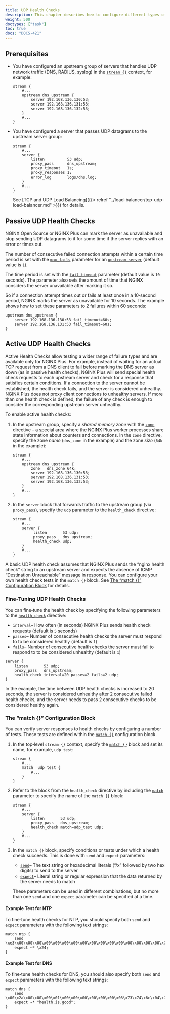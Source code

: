 ```yaml
---
title: UDP Health Checks
description: This chapter describes how to configure different types of health checks for UDP servers in a load‑balanced upstream server group.
weight: 500
doctypes: ["task"]
toc: true
docs: "DOCS-421"
---
```



<span id="prereq"></span>
## Prerequisites

* You have configured an upstream group of servers that handles UDP network traffic (DNS, RADIUS, syslog) in the [`stream {}`](https://nginx.org/en/docs/stream/ngx_stream_core_module.html#stream) context, for example:

    ```nginx
    stream {
        #...
        upstream dns_upstream {
            server 192.168.136.130:53;
            server 192.168.136.131:53;
            server 192.168.136.132:53;
        }
        #...
    }
    ```

* You have configured a server that passes UDP datagrams to the upstream server group:  

    ```nginx
    stream {
        #...
        server {
            listen          53 udp;
            proxy_pass      dns_upstream;
            proxy_timeout   1s;
            proxy_responses 1;
            error_log       logs/dns.log;
        }
        #...
    }
    ```
    See [TCP and UDP Load Balancing]({{< relref "../load-balancer/tcp-udp-load-balancer.md" >}}) for details.

<span id="hc_passive"></span>
## Passive UDP Health Checks

NGINX Open Source or NGINX Plus can mark the server as unavailable and stop sending UDP datagrams to it for some time if the server replies with an error or times out.

The number of consecutive failed connection attempts within a certain time period is set with the [`max_fails`](https://nginx.org/en/docs/stream/ngx_stream_upstream_module.html#max_fails) parameter for an [`upstream server`](https://nginx.org/en/docs/stream/ngx_stream_upstream_module.html#server) (default value is `1`).

The time period is set with the [`fail_timeout`](https://nginx.org/en/docs/stream/ngx_stream_upstream_module.html#fail_timeout) parameter (default value is `10` seconds). The parameter also sets the amount of time that NGINX considers the server unavailable after marking it so.

So if a connection attempt times out or fails at least once in a 10‑second period, NGINX marks the server as unavailable for 10 seconds. The example shows how to set these parameters to 2 failures within 60 seconds:

```nginx
upstream dns_upstream {
    server 192.168.136.130:53 fail_timeout=60s;
    server 192.168.136.131:53 fail_timeout=60s;
}
```

<span id="hc_active"></span>
## Active UDP Health Checks

Active Health Checks allow testing a wider range of failure types and are available only for NGINX Plus. For example, instead of waiting for an actual TCP request from a DNS client to fail before marking the DNS server as down (as in passive health checks), NGINX Plus will send special health check requests to each upstream server and check for a response that satisfies certain conditions. If a connection to the server cannot be established, the health check fails, and the server is considered unhealthy. NGINX Plus does not proxy client connections to unhealthy servers. If more than one health check is defined, the failure of any check is enough to consider the corresponding upstream server unhealthy.

To enable active health checks:

1. In the upstream group, specify a _shared memory zone_ with the [`zone`](https://nginx.org/en/docs/stream/ngx_stream_upstream_module.html#zone) directive – a special area where the NGINX Plus worker processes share state information about counters and connections. In the `zone` directive, specify the zone _name_ (`dns_zone` in the example) and the zone _size_ (`64k` in the example):

    ```nginx
    stream {
        #...
        upstream dns_upstream {
            zone   dns_zone 64k;
            server 192.168.136.130:53;
            server 192.168.136.131:53;
            server 192.168.136.132:53;
        }
        #...
    }
    ```

2. In the `server` block that forwards traffic to the upstream group (via [`proxy_pass`](https://nginx.org/en/docs/stream/ngx_stream_proxy_module.html#proxy_pass)), specify the [`udp`](https://nginx.org/en/docs/stream/ngx_stream_upstream_hc_module.html#health_check_udp) parameter to the `health_check` directive:

    ```nginx
    stream {
        #...
        server {
             listen       53 udp;
             proxy_pass   dns_upstream;
             health_check udp;
        }
        #...
    }
    ```

A basic UDP health check assumes that NGINX Plus sends the “nginx health check” string to an upstream server and expects the absence of ICMP “Destination Unreachable” message in response. You can configure your own health check tests in the `match {}` block. See [The “match {}” Configuration Block](#hc_active_match) for details.

<span id="hc_active_finetune"></span>
### Fine-Tuning UDP Health Checks

You can fine‑tune the health check by specifying the following parameters to the [`health_check`](https://nginx.org/en/docs/stream/ngx_stream_upstream_hc_module.html#health_check) directive:

* `interval`– How often (in seconds) NGINX Plus sends health check requests (default is `5` seconds)
* `passes`– Number of consecutive health checks the server must respond to to be considered healthy (default is `1`)
* `fails`– Number of consecutive health checks the server must fail to respond to to be considered unhealthy (default is `1`)

```nginx
server {
    listen       53 udp;
    proxy_pass   dns_upstream;
    health_check interval=20 passes=2 fails=2 udp;
}
```

In the example, the time between UDP health checks is increased to 20 seconds, the server is considered unhealthy after 2 consecutive failed health checks, and the server needs to pass 2 consecutive checks to be considered healthy again.

<span id="hc_active_match"></span>
### The “match {}” Configuration Block

You can verify server responses to health checks by configuring a number of tests. These tests are defined within the [`match {}`](https://nginx.org/en/docs/stream/ngx_stream_upstream_hc_module.html#match) configuration block.

1. In the top‑level `stream {}` context, specify the [`match {}`](https://nginx.org/en/docs/stream/ngx_stream_upstream_hc_module.html#match) block and set its name, for example, `udp_test`:

    ```nginx
    stream {
        #...
        match  udp_test {
            #...
        }
    }
    ```

2. Refer to the block from the `health_check` directive by including the [`match`](https://nginx.org/en/docs/stream/ngx_stream_upstream_hc_module.html#health_check_match) parameter to specify the name of the `match {}` block:

    ```nginx
    stream {
        #...
        server {
            listen       53 udp;
            proxy_pass   dns_upstream;
            health_check match=udp_test udp;
        }
        #...
    }
    ```

3. In the `match {}` block, specify conditions or tests under which a health check succeeds. This is done with `send` and `expect` parameters:
    * [`send`](https://nginx.org/en/docs/stream/ngx_stream_upstream_hc_module.html#match_send)– The text string or hexadecimal literals (“/x” followed by two hex digits) to send to the server
    * [`expect`](https://nginx.org/en/docs/stream/ngx_stream_upstream_hc_module.html#match_expect)– Literal string or regular expression that the data returned by the server needs to match

    These parameters can be used in different combinations, but no more than one `send` and one `expect` parameter can be specified at a time.

<span id="example_ntp"></span>
#### Example Test for NTP

To fine‑tune health checks for NTP, you should specify both `send` and `expect` parameters with the following text strings:

```nginx
match ntp {
    send \xe3\x00\x00\x00\x00\x00\x00\x00\x00\x00\x00\x00\x00\x00\x00\x00\x00\x00\x00\x00\x00\x00\x00\x00\x00\x00\x00\x00\x00\x00\x00\x00\x00\x00\x00\x00\x00\x00\x00\x00\x00\x00\x00\x00\x00\x00\x00\x00;
    expect ~* \x24;
}
```

<span id="example_dns"></span>
#### Example Test for DNS

To fine‑tune health checks for DNS, you should also specify both `send` and `expect` parameters with the following text strings:

```nginx
match dns {
    send \x00\x2a\x00\x00\x00\x01\x00\x00\x00\x00\x00\x00\x03\x73\x74\x6c\x04\x75\x6d\x73\x6c\x03\x65\x64\x75\x00\x00\x01\x00\x01;
    expect ~* "health.is.good";
}
```
